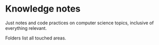 # Knowledge notes

Just notes and code practices on computer science topics, inclusive of everything relevant.

Folders list all touched areas.